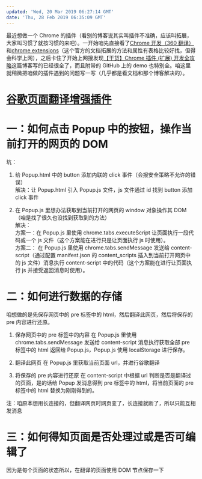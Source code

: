 ```yaml
---
updated: 'Wed, 20 Mar 2019 06:27:14 GMT'
date: 'Thu, 28 Feb 2019 06:35:09 GMT'
---
```


最近想做一个 Chrome 的插件（看别的博客说其实叫插件不准确，应该叫拓展，大家叫习惯了就按习惯的来吧）。一开始咱先直接看了[Chrome 开发（360 翻译）](http://open.chrome.360.cn/extension_dev/overview.html)和[chrome extensions](https://developer.chrome.com/extensions)（这个官方的文档拓展的方法和属性有表格比较好找，但得会科学上网），之后卡住了开始上网搜发现[【干货】Chrome 插件 (扩展) 开发全攻略](http://www.cnblogs.com/liuxianan/p/chrome-plugin-develop.html)这篇博客写的已经很全了，而且附带的 GitHub 上的 demo 也特别全。咱这里就稍微把咱做的插件遇到的问题写一写（几乎都是看文档和那个博客解决的）。

# [谷歌页面翻译增强插件](https://github.com/1010543618/google-page-translation-plus)

# 一：如何点击 Popup 中的按钮，操作当前打开的网页的 DOM

坑：

1.  给 Popup.html 中的 button 添加内联的 click 事件（会报安全策略不允许的错误）\
    解决：让 Popup.html 引入 Popup.js 文件，js 文件通过 id 找到 button 添加 click 事件

2.  在 Popup.js 里想办法获取到当前打开的网页的 window 对象操作其 DOM（咱是找了很久也没找到获取到的方法）\
    解决：\
    方案一：在 Popup.js 里使用 chrome.tabs.executeScript 让页面执行一段代码或一个 js 文件（这个方案能在进行只是让页面执行 js 时使用）。\
    方案二： 在 Popup.js 里使用 chrome.tabs.sendMessage 发送给 content-script（通过配置 manifest.json 的 content_scripts 插入到当前打开网页中的 js 文件）消息执行 content-script 中的代码（这个方案能在进行让页面执行 js 并接受返回消息时使用）。

# 二：如何进行数据的存储

咱想做的是先保存网页中的 pre 标签中的 html，然后翻译此网页，然后将保存的 pre 内容进行还原。

1.  保存网页中的 pre 标签中的内容
    在 Popup.js 里使用 chrome.tabs.sendMessage 发送给 content-script 消息执行获取全部 pre 标签中的 html 返回给 Popup.js，Popup.js 使用 localStorage 进行保存。

2.  翻译此网页
    在 Popup.js 里获取当前页面 url，并进行谷歌翻译

3.  将保存的 pre 内容进行还原
    在 content-script 中根据 url 判断是否是翻译过的页面，是的话给 Popup 发消息得到 pre 标签中的 html，将当前页面的 pre 标签中的 html 替换为刚刚得到的。

注：咱原本想用长连接的，但翻译网页时网页变了，长连接就断了，所以只能互相发消息

# 三：如何得知页面是否处理过或是否可编辑了

因为是每个页面的状态所以，在翻译的页面使用 DOM 节点保存一下
